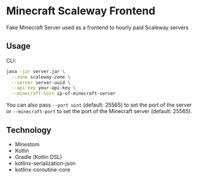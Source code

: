 # Minecraft Scaleway Frontend

Fake Minecraft Server used as a frontend to hourly paid Scaleway servers

## Usage

CLI:
```bash
java -jar server.jar \
  --zone scaleway-zone \
  --server server-uuid \
  --api-key your-api-key \
  --minecraft-host ip-of-minecraft-server
```

You can also pass `--port uint` (default: 25565) to set the port of the server or `--minecraft-port` to set the port
of the Minecraft server (default: 25565).

## Technology

- Minestom
- Kotlin
- Gradle (Kotlin DSL)
- kotlinx-serialization-json
- kotlinx-coroutine-core